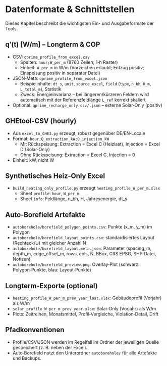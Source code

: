# Datenformate & Schnittstellen

Dieses Kapitel beschreibt die wichtigsten Ein- und Ausgabeformate der Tools.

## q′(t) [W/m] – Longterm & COP
- CSV: `qprime_profile_from_excel.csv`
  - Spalten: `hour;W_per_m` (8760 Zeilen; 1‑h Raster)
  - Einheit: `W_per_m` in W/m (Vorzeichen erlaubt; Entzug positiv; Einspeisung positiv in separater Datei)
- JSON‑Meta: `qprime_profile_from_excel.json`
  - Beispielinhalte: `dt_s`, `unit`, `source_excel`, `field` (`type`, `n_bh`, `H_m`, `L_total_m`), Statistik
  - Zweck: Energieinvarianz – bei längeren/kürzeren Feldern wird automatisch mit der Referenzfeldlänge `L_ref` korrekt skaliert
- Optional: `qprime_recharge_only.csv/.json` – externe Solar‑Only (positiv)

## GHEtool‑CSV (hourly)
- Aus `excel_to_GHE3.py` erzeugt, robust gegenüber DE/EN‑Locale
- Format: `hour;Q_extraction_kW;Q_injection_kW`
  - Mit Rückspeisung: Extraction = Excel C (Heizlast), Injection = Excel D (Solar‑Only)
  - Ohne Rückspeisung: Extraction = Excel C, Injection = 0
- Einheit: kW, nicht W

## Synthetisches Heiz‑Only Excel
- `build_heating_only_profile.py` erzeugt `heating_profile_W_per_m.xlsx`
  - Sheet `profile`: `hour`, `W_per_m`
  - Sheet `info`: Feldlänge, n_bh, H, Jahresenergie, dt_s

## Auto‑Borefield Artefakte
- `autoborehole/borefield_polygon_points.csv`: Punkte (x_m, y_m) im Polygon
- `autoborehole/borefield_layout_points.csv`: standardisiertes Layout (Rechteck/U) mit gleicher Anzahl N
- `autoborehole/borefield_layout.meta.json`: Parameter (spacing_m, depth_m, edge_offset_m, rows, cols, N, BBox, CRS EPSG, SHP‑Datei, Notizen)
- `autoborehole/borefield_preview.png`: Overlay‑Plot (schwarz: Polygon‑Punkte, blau: Layout‑Punkte)

## Longterm‑Exporte (optional)
- `heating_profile_W_per_m_prev_year_last.xlsx`: Gebäudeprofil (Vorjahr) als W/m
- `solar_profile_W_per_m_prev_year.xlsx`: Solar‑Only (Vorjahr) als W/m
- Plots: Zeitreihen, Monatsmittel, Profil‑Vergleiche, Violation‑Detail, Drift

## Pfadkonventionen
- Profile/CSV/JSON werden im Regelfall im Ordner der jeweiligen Quelle gespeichert (z. B. neben der Excel).
- Auto‑Borefield nutzt den Unterordner `autoborehole/` für alle Artefakte und Backups.

